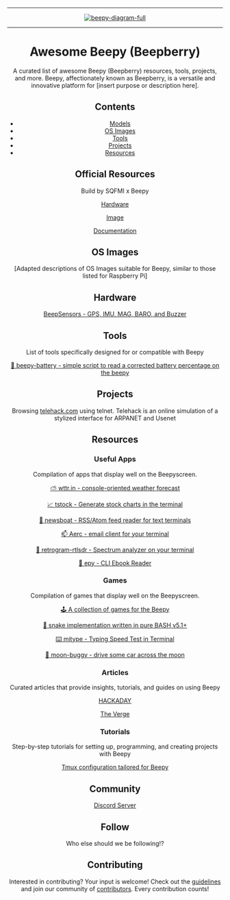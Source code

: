 <div align="center">

<!-- image banner -->
<hr>



<a href="https://github.com/samxplogs/awesome-beepy">
  <img src="https://beepy.sqfmi.com/assets/images/beepy-diagram-full-9a5580a118de8657fb0fc655868b6dde.svg" align="center" alt="beepy-diagram-full" title="Beepy Diagram Full">
</a>

<hr>

# Awesome Beepy (Beepberry)

A curated list of awesome Beepy (Beepberry) resources, tools, projects, and more. Beepy, affectionately known as Beepberry, is a versatile and innovative platform for [insert purpose or description here].

## Contents

- [Models](#models)
- [OS Images](#os-images)
- [Tools](#tools)
- [Projects](#projects)
- [Resources](#resources)

## Official Resources
Build by SQFMI x Beepy

[Hardware](https://github.com/sqfmi/beepy-hardware)

[Image](https://github.com/beeper/beepy)

[Documentation](https://github.com/sqfmi/beepy-docs)

## OS Images

[Adapted descriptions of OS Images suitable for Beepy, similar to those listed for Raspberry Pi]

## Hardware

[BeepSensors - GPS, IMU, MAG, BARO, and Buzzer](https://github.com/57Bravo/BeepSensors) 

## Tools

List of tools specifically designed for or compatible with Beepy



[🔋 beepy-battery - simple script to read a corrected battery percentage on the beepy](https://github.com/strafplanet/beepy-battery)



## Projects

Browsing [telehack.com](telehack.com) using telnet. Telehack is an online simulation of a stylized interface for ARPANET and Usenet

## Resources

### Useful Apps

Compilation of apps that display well on the Beepyscreen.

[⛅ wttr.in - console-oriented weather forecast ](https://github.com/chubin/wttr.in)

[📈 tstock - Generate stock charts in the terminal](https://github.com/Gbox4/tstock)

[📰 newsboat - RSS/Atom feed reader for text terminals](https://github.com/newsboat/newsboat)

[📫 Aerc - email client for your terminal](https://github.com/jvsg/aerc)





[📡 retrogram-rtlsdr - Spectrum analyzer on your terminal](https://github.com/r4d10n/retrogram-rtlsdr)


[]()
[]()
[]()



[📖 epy - CLI Ebook Reader](https://github.com/wustho/epy)

### Games

Compilation of games that display well on the Beepyscreen.

[🕹️ A collection of games for the Beepy](https://github.com/chamik/beepy-games?tab=readme-ov-file)

[🐍 snake implementation written in pure BASH v5.1+](https://github.com/wick3dr0se/snake)

[⌨️ mitype - Typing Speed Test in Terminal](https://github.com/Mithil467/mitype)

[🚗 moon-buggy - drive some car across the moon](https://github.com/seehuhn/moon-buggy)





### Articles

Curated articles that provide insights, tutorials, and guides on using Beepy


[HACKADAY](https://hackaday.com/2023/08/07/review-beepy-a-palm-sized-linux-hacking-playground/)

[The Verge](https://www.theverge.com/23727218/beepberry-cyberdeck-mini-computer-raspberry-pi-beeper-messenger)

### Tutorials

Step-by-step tutorials for setting up, programming, and creating projects with Beepy

[Tmux configuration tailored for Beepy ](https://github.com/youngoris/beepy-tmux)

## Community

[Discord Server](https://discord.gg/S55T6TMT2G)









## Follow

<!-- list people worth following on social sites (Twitter, LinkedIn, GitHub, YouTube etc.) -->

Who else should we be following!?

## Contributing

Interested in contributing? Your input is welcome! Check out the [guidelines](contributing.md) and join our community of [contributors](https://github.com/samxplogs/awesome-beepy/graphs/contributors). Every contribution counts!







